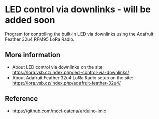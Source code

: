 # LED control via downlinks - will be added soon

Program for controlling the built-in LED via downlinks using the Adafruit Feather 32u4 RFM95 LoRa Radio.


## More information
- About LED control via downlinks on the site: https://lora.vsb.cz/index.php/led-control-via-downlinks/
- About Adafruit Feather 32u4 LoRa Radio setup on the site: https://lora.vsb.cz/index.php/adafruit-feather-32u4/

## Reference
- https://github.com/mcci-catena/arduino-lmic
